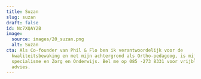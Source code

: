 ```yaml
---
title: Suzan
slug: suzan
draft: false
id: Nc7XQAY2B
image:
  source: images/20_suzan.png
  alt: Suzan
cta: Als Co-founder van Phil & Flo ben ik verantwoordelijk voor de
  kwaliteitsbewaking en met mijn achtergrond als Ortho-pedagoog, is mijn
  specialisme en Zorg en Onderwijs. Bel me op 085 -273 8331 voor vrijblijvend
  advies.
---
```


